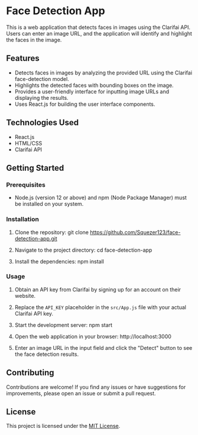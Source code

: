 # Face Detection App

This is a web application that detects faces in images using the Clarifai API. Users can enter an image URL, and the application will identify and highlight the faces in the image.

## Features

- Detects faces in images by analyzing the provided URL using the Clarifai face-detection model.
- Highlights the detected faces with bounding boxes on the image.
- Provides a user-friendly interface for inputting image URLs and displaying the results.
- Uses React.js for building the user interface components.

## Technologies Used

- React.js
- HTML/CSS
- Clarifai API

## Getting Started

### Prerequisites

- Node.js (version 12 or above) and npm (Node Package Manager) must be installed on your system.

### Installation

1. Clone the repository:  git clone https://github.com/Squezer123/face-detection-app.git

2. Navigate to the project directory:  cd face-detection-app

3. Install the dependencies: npm install

### Usage

1. Obtain an API key from Clarifai by signing up for an account on their website.
2. Replace the `API_KEY` placeholder in the `src/App.js` file with your actual Clarifai API key.
3. Start the development server: npm start
4. Open the web application in your browser: http://localhost:3000


5. Enter an image URL in the input field and click the "Detect" button to see the face detection results.

## Contributing

Contributions are welcome! If you find any issues or have suggestions for improvements, please open an issue or submit a pull request.

## License

This project is licensed under the [MIT License](LICENSE).
